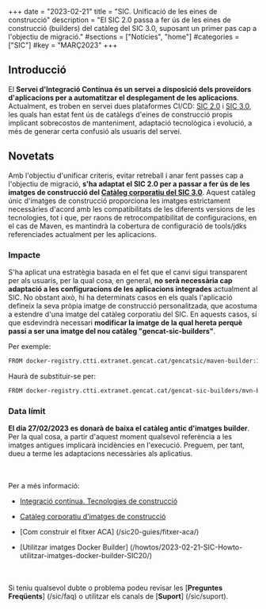 +++
date        = "2023-02-21"
title       = "SIC. Unificació de les eines de construcció"
description = "El SIC 2.0 passa a fer ús de les eines de construcció (builders) del catàleg del SIC 3.0, suposant un primer pas cap a l'objectiu de migració."
#sections    = ["Notícies", "home"]
#categories  = ["SIC"]
#key         = "MARÇ2023"
+++

## Introducció

El **Servei d'Integració Contínua és un servei a disposició dels proveïdors d'aplicacions per a automatitzar el desplegament
de les aplicacions**. Actualment, es troben en servei dues plataformes CI/CD: [SIC 2.0](/sic20-serveis/) i [SIC 3.0](/sic30-serveis/),
les quals han estat fent ús de catàlegs d'eines de construcció propis implicant sobrecostos de manteniment,
adaptació tecnològica i evolució, a més de generar certa confusió als usuaris del servei.

## Novetats

Amb l'objectiu d'unificar criteris, evitar retreball i anar fent passes cap a l'objectiu de migració, **s'ha adaptat el
SIC 2.0 per a passar a fer ús de les imatges de construcció del [Catàleg corporatiu del SIC 3.0](/sic30-serveis/cataleg-imatges/)**.
Aquest catàleg únic d'imatges de construcció proporciona les imatges estrictament necessàries d'acord amb les compatibilitats
de les diferents versions de les tecnologies, tot i que, per raons de retrocompatibilitat de configuracions, en el cas de Maven,
es mantindrà la cobertura de configuració de tools/jdks referenciades actualment per les aplicacions.

### Impacte

S'ha aplicat una estratègia basada en el fet que el canvi sigui transparent per als usuaris, per la qual cosa, en general,
**no serà necessària cap adaptació a les configuracions de les aplicacions integrades** actualment al SIC.
No obstant això, hi ha determinats casos en els quals l'aplicació defineix la seva pròpia imatge de construcció
personalitzada, que acostuma a estendre d'una imatge del catàleg corporatiu del SIC. En aquests casos, sí que esdevindrà
necessari **modificar la imatge de la qual hereta perquè passi a ser una imatge del nou catàleg "gencat-sic-builders"**.

Per exemple:

```bash
FROM docker-registry.ctti.extranet.gencat.cat/gencatsic/maven-builder:1.0-3.6-11-openjdk
```

Haurà de substituir-se per:

```bash
FROM docker-registry.ctti.extranet.gencat.cat/gencat-sic-builders/mvn-builder:1.0-3.6-11-openjdk
```

### Data límit

**El dia 27/02/2023 es donarà de baixa el catàleg antic d'imatges builder**. Per la qual cosa, a partir d'aquest moment
qualsevol referència a les imatges antigues implicarà incidències en l'execució. Preguem, per tant, dueu a terme les
adaptacions necessàries als aplicatius.

<br/><br/>
Per a més informació:

- [Integració contínua. Tecnologies de construcció](/sic20-serveis/ci/#matriu-de-tecnologies-de-construcció)

- [Catàleg corporatiu d'imatges de construcció](/sic30-serveis/cataleg-imatges/)

- [Com construir el fitxer ACA] (/sic20-guies/fitxer-aca/)

- [Utilitzar imatges Docker Builder] (/howtos/2023-02-21-SIC-Howto-utilitzar-imatges-docker-builder-SIC20/)

<br/><br/>
Si teniu qualsevol dubte o problema podeu revisar les [**Preguntes Freqüents**] (/sic/faq) o utilitzar els canals de [**Suport**] (/sic/suport).